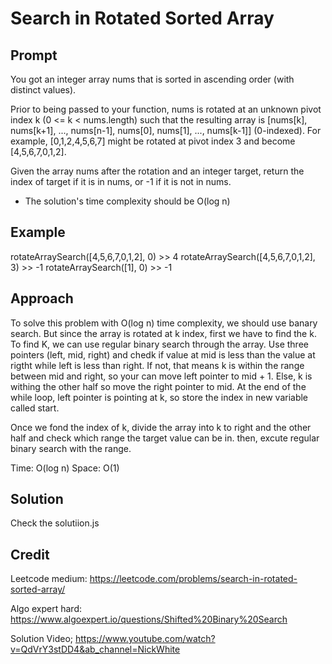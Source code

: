 # Search in Rotated Sorted Array

## Prompt

You got an integer array nums that is sorted in ascending order (with distinct values).

Prior to being passed to your function, nums is rotated at an unknown pivot index k (0 <= k < nums.length) such that the resulting array is [nums[k], nums[k+1], ..., nums[n-1], nums[0], nums[1], ..., nums[k-1]] (0-indexed). For example, [0,1,2,4,5,6,7] might be rotated at pivot index 3 and become [4,5,6,7,0,1,2].

Given the array nums after the rotation and an integer target, return the index of target if it is in nums, or -1 if it is not in nums.

- The solution's time complexity should be O(log n)

## Example

rotateArraySearch([4,5,6,7,0,1,2], 0) >> 4
rotateArraySearch([4,5,6,7,0,1,2], 3) >> -1
rotateArraySearch([1], 0) >> -1

## Approach

To solve this problem with O(log n) time complexity, we should use banary search. But since the array is rotated at k index, first we have to find the k. To find K, we can use regular binary search through the array. Use three pointers (left, mid, right) and chedk if value at mid is less than the value at rigtht while left is less than right. If not, that means k is within the range between mid and right, so your can move left pointer to mid + 1. Else, k is withing the other half so move the right pointer to mid. At the end of the while loop, left pointer is pointing at k, so store the index in new variable called start.

Once we fond the index of k, divide the array into k to right and the other half and check which range the target value can be in. then, excute regular binary search with the range.

Time: O(log n) Space: O(1)

## Solution

Check the solutiion.js

## Credit

Leetcode medium:
https://leetcode.com/problems/search-in-rotated-sorted-array/

Algo expert hard:
https://www.algoexpert.io/questions/Shifted%20Binary%20Search

Solution Video;
https://www.youtube.com/watch?v=QdVrY3stDD4&ab_channel=NickWhite
